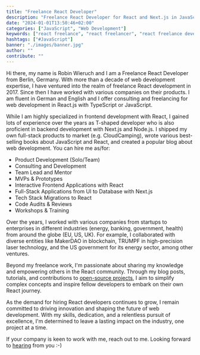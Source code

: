```yaml
---
title: "Freelance React Developer"
description: "Freelance React Developer for React and Next.js in JavaScript/TypeScript from Berlin (German/English). Consulting & Freelancing for Web Development: Full-Stack Applications, Code Audits & Reviews, Workshops, Training, MVPs ..."
date: "2024-01-01T13:50:46+02:00"
categories: ["JavaScript", "Web Development"]
keywords: ["react freelance", "react freelancer", "react freelance developer"]
hashtags: ["#JavaScript"]
banner: "./images/banner.jpg"
author: ""
contribute: ""
---
```


Hi there, my name is Robin Wieruch and I am a Freelance React Developer from Berlin, Germany. With more than a decade of web development expertise, I have ventured into the realm of freelance React development in 2017. Since then I have worked with various companies on their products. I am fluent in German and English and I offer consulting and freelancing for web development in React.js with TypeScript or JavaScript.

While I am highly specialized in frontend development with React, I gained lots of experience over the years as T-shaped developer who is also proficient in backend development with Next.js and Node.js. I shipped my own full-stack products to market (e.g. CloudCamping), wrote various best-selling books about JavaScript and React, and created a popular blog about web development. You can hire me as/for:

* Product Development (Solo/Team)
* Consulting and Development
* Team Lead and Mentor
* MVPs & Prototypes
* Interactive Frontend Applications with React
* Full-Stack Applications from UI to Database with Next.js
* Tech Stack Migrations to React
* Code Audits & Reviews
* Workshops & Training

Over the years, I worked with various companies from startups to enterprises in different industries (energy, banking, government, health) from around the globe (EU, US, UK). For example, I collaborated with diverse entities like MakerDAO in blockchain, TRUMPF in high-precision laser technology, and the US government for its energy sector, among other ventures.

Beyond my freelance work, I'm passionate about sharing my knowledge and empowering others in the React community. Through my blog posts, tutorials, and contributions to [open-source projects](https://github.com/rwieruch), I aim to simplify complex concepts and inspire fellow developers to embark on their own React journey.

As the demand for hiring React developers continues to grow, I remain committed to driving innovation and shaping the future of web development. With my skills, dedication, and a relentless pursuit of excellence, I'm determined to leave a lasting impact on the industry, one project at a time.

If your company is keen to work with me, reach out to me. Looking forward to [hearing](mailto:hello@rwieruch.com) from you :-)